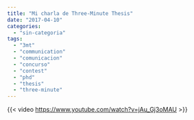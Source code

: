 ```yaml
---
title: "Mi charla de Three-Minute Thesis"
date: "2017-04-10"
categories: 
  - "sin-categoria"
tags: 
  - "3mt"
  - "communication"
  - "comunicacion"
  - "concurso"
  - "contest"
  - "phd"
  - "thesis"
  - "three-minute"
---
```


{{< video https://www.youtube.com/watch?v=jAu_Gj3oMAU >}}
